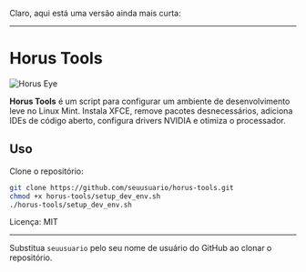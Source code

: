 Claro, aqui está uma versão ainda mais curta:

---

# Horus Tools

![Horus Eye](https://upload.wikimedia.org/wikipedia/commons/thumb/9/9a/Eye_of_Horus_bw.svg/1200px-Eye_of_Horus_bw.svg.png)

**Horus Tools** é um script para configurar um ambiente de desenvolvimento leve no Linux Mint. Instala XFCE, remove pacotes desnecessários, adiciona IDEs de código aberto, configura drivers NVIDIA e otimiza o processador.

## Uso

Clone o repositório:
```bash
git clone https://github.com/seuusuario/horus-tools.git
chmod +x horus-tools/setup_dev_env.sh
./horus-tools/setup_dev_env.sh
```

Licença: MIT

---

Substitua `seuusuario` pelo seu nome de usuário do GitHub ao clonar o repositório.
